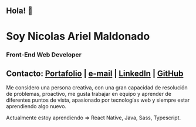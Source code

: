 ## Hola! 👋

# Soy Nicolas Ariel Maldonado

### Front-End Web Developer

## Contacto: [Portafolio](https://nicolasarielmaldonado.github.io/portafolio-cv/) | [e-mail](mailto:nicolas.ariel.maldonado@gmail.com) | [LinkedIn](https://www.linkedin.com/in/nicolas-maldonado-646922198/) | [GitHub](https://github.com/nicolasarielmaldonado)

Me considero una persona creativa, con una gran capacidad de resolución de problemas, proactivo, me gusta trabajar en equipo y aprender de diferentes puntos de vista, apasionado por tecnologías web y siempre estar aprendiendo algo nuevo.

Actualmente estoy aprendiendo => React Native, Java, Sass, Typescript.
